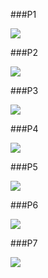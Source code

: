 ###P1

![](https://i.imgur.com/xE54wHz.png)

###P2

![](https://i.imgur.com/WBXjXXD.png)

###P3

![](https://i.imgur.com/ShaAWZA.png)

###P4

![](https://i.imgur.com/6qkzNi5.png)

###P5

![](https://i.imgur.com/uX4FjqK.png)

###P6

![](https://i.imgur.com/KB6Lihk.png)

###P7

![](https://i.imgur.com/9LfpHkV.png)
